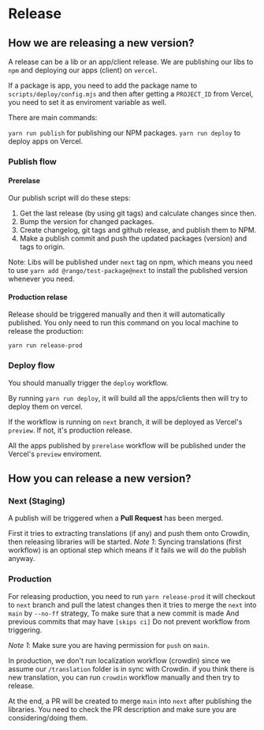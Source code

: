 # Release

## How we are releasing a new version?

A release can be a lib or an app/client release. We are publishing our libs to `npm` and deploying our apps (client) on `vercel`.

If a package is app, you need to add the package name to `scripts/deploy/config.mjs` and then after getting a `PROJECT_ID` from Vercel, you need to set it as enviroment variable as well.

There are main commands:

`yarn run publish` for publishing our NPM packages.
`yarn run deploy` to deploy apps on Vercel.

### Publish flow

#### Prerelase

Our publish script will do these steps:

1. Get the last release (by using git tags) and calculate changes since then.
2. Bump the version for changed packages.
3. Create changelog, git tags and github release, and publish them to NPM.
4. Make a publish commit and push the updated packages (version) and tags to origin.

Note:
Libs will be published under `next` tag on npm, which means you need to use `yarn add @rango/test-package@next` to install the published version whenever you need.

#### Production relase

Release should be triggered manually and then it will automatically published. You only need to run this command on you local machine to release the production:

`yarn run release-prod`

### Deploy flow

You should manually trigger the `deploy` workflow.

By running `yarn run deploy`, it will build all the apps/clients then will try to deploy them on vercel.

If the workflow is running on `next` branch, it will be deployed as Vercel's `preview`. If not, it's production release.

All the apps published by `prerelase` workflow will be published under the Vercel's `preview` enviroment.

## How you can release a new version?

### Next (Staging)

A publish will be triggered when a **Pull Request** has been merged.

First it tries to extracting translations (if any) and push them onto Crowdin, then releasing libraries will be started.
_Note 1_: Syncing translations (first workflow) is an optional step which means if it fails we will do the publish anyway.

### Production

For releasing production, you need to run `yarn release-prod` it will checkout to `next` branch and pull the latest changes then it tries to merge the `next` into `main` by `--no-ff` strategy, To make sure that a new commit is made And previous commits that may have `[skips ci]` Do not prevent workflow from triggering.


_Note 1_: Make sure you are having permission for `push` on `main`.

In production, we don't run localization workflow (crowdin) since we assume our `/translation` folder is in sync with Crowdin. if you think there is new translation, you can run `crowdin` workflow manually and then try to release.

At the end, a PR will be created to merge `main` into `next` after publishing the libraries. You need to check the PR description and make sure you are considering/doing them.

